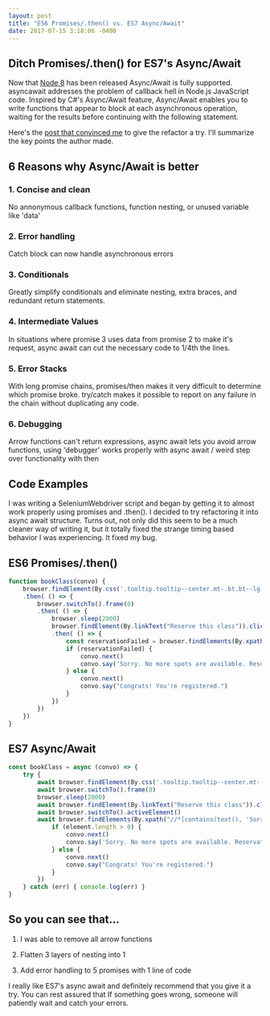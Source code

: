 ```yaml
---
layout: post
title: "ES6 Promises/.then() vs. ES7 Async/Await"
date: 2017-07-15 3:18:06 -0400
---
```


## Ditch Promises/.then() for ES7's Async/Await

Now that [Node 8](https://nodejs.org/en/blog/release/v8.0.0/) has been released Async/Await is fully supported. asyncawait addresses the problem of callback hell in Node.js JavaScript code. Inspired by C#'s Async/Await feature, Async/Await enables you to write functions that appear to block at each asynchronous operation, waiting for the results before continuing with the following statement.

Here's the [post that convinced me](https://hackernoon.com/6-reasons-why-javascripts-async-await-blows-promises-away-tutorial-c7ec10518dd9) to give the refactor a try. I'll summarize the key points the author made.

## 6 Reasons why Async/Await is better

### 1. Concise and clean
No annonymous callback functions, function nesting, or unused variable like 'data'

### 2. Error handling
Catch block can now handle asynchronous errors

### 3. Conditionals
Greatly simplify conditionals and eliminate nesting, extra braces, and redundant return statements.

### 4. Intermediate Values
In situations where promise 3 uses data from promise 2 to make it's request, async await can cut the necessary code to 1/4th the lines.

### 5. Error Stacks
With long promise chains, promises/then makes it very difficult to determine which promise broke. 
try/catch makes it possible to report on any failure in the chain without duplicating any code.

### 6. Debugging
Arrow functions can't return expressions, async await lets you avoid arrow functions, using 'debugger' works properly with async await / weird step over functionality with then

## Code Examples

I was writing a SeleniumWebdriver script and began by getting it to almost work properly using promises and .then().  I decided to try refactoring it into async await structure.  Turns out, not only did this seem to be a much cleaner way of writing it, but it totally fixed the strange timing based behavior I was experiencing. It fixed my bug.

## ES6 Promises/.then()

``` javascript
function bookClass(convo) {
    browser.findElement(By.css('.tooltip.tooltip--center.mt-.bt.bt--lg.bt--width-full')).click()
    .then( () => {
        browser.switchTo().frame(0)
        .then( () => { 
            browser.sleep(2000)
            browser.findElement(By.linkText("Reserve this class")).click()
            .then( () => {
                const reservationFailed = browser.findElements(By.xpath("//*[contains(text(), 'Reservation failed')]")) ? true : false
                if (reservationFailed) {
                    convo.next()
                    convo.say('Sorry. No more spots are available. Reservation Failed.')
                } else {
                    convo.next()
                    convo.say("Congrats! You're registered.")
                }
            })
        })
    })
}
```

## ES7 Async/Await

``` javascript
const bookClass = async (convo) => {
    try {
        await browser.findElement(By.css('.tooltip.tooltip--center.mt-.bt.bt--lg.bt--width-full')).click()
        await browser.switchTo().frame(0)
        browser.sleep(2000)
        await browser.findElement(By.linkText("Reserve this class")).click()
        await browser.switchTo().activeElement()
        await browser.findElements(By.xpath("//*[contains(text(), 'Sorry, no more spots are available.')]")).then(function(element) {
            if (element.length > 0) {
                convo.next()
                convo.say('Sorry. No more spots are available. Reservation Failed.')
            } else {
                convo.next()
                convo.say("Congrats! You're registered.")
            }
        })
    } catch (err) { console.log(err) }
}
```

## So you can see that...

1. I was able to remove all arrow functions

2. Flatten 3 layers of nesting into 1

3. Add error handling to 5 promises with 1 line of code

I really like ES7's async await and definitely recommend that you give it a try. You can rest assured that If something goes wrong, someone will patiently wait and catch your errors.